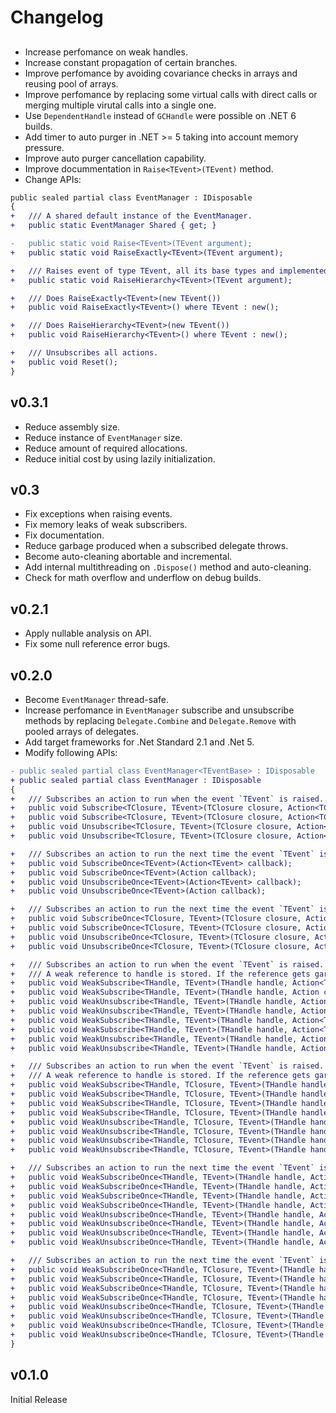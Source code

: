 # Changelog

##

- Increase perfomance on weak handles.
- Increase constant propagation of certain branches.
- Improve perfomance by avoiding covariance checks in arrays and reusing pool of arrays.
- Improve perfomance by replacing some virtual calls with direct calls or merging multiple virutal calls into a single one.
- Use `DependentHandle` instead of `GCHandle` were possible on .NET 6 builds.
- Add timer to auto purger in .NET >= 5 taking into account memory pressure.
- Improve auto purger cancellation capability.
- Improve docummentation in `Raise<TEvent>(TEvent)` method.
- Change APIs:
```diff
public sealed partial class EventManager : IDisposable
{
+   /// A shared default instance of the EventManager.
+   public static EventManager Shared { get; }

-   public static void Raise<TEvent>(TEvent argument);
+   public static void RaiseExactly<TEvent>(TEvent argument);

+   /// Raises event of type TEvent, all its base types and implemented interfaces.
+   public static void RaiseHierarchy<TEvent>(TEvent argument);

+   /// Does RaiseExactly<TEvent>(new TEvent())
+   public void RaiseExactly<TEvent>() where TEvent : new();

+   /// Does RaiseHierarchy<TEvent>(new TEvent())
+   public void RaiseHierarchy<TEvent>() where TEvent : new();

+   /// Unsubscribes all actions.
+   public void Reset();
}
```

## v0.3.1

- Reduce assembly size.
- Reduce instance of `EventManager` size.
- Reduce amount of required allocations.
- Reduce initial cost by using lazily initialization.

## v0.3

- Fix exceptions when raising events.
- Fix memory leaks of weak subscribers.
- Fix documentation.
- Reduce garbage produced when a subscribed delegate throws.
- Become auto-cleaning abortable and incremental.
- Add internal multithreading on `.Dispose()` method and auto-cleaning.
- Check for math overflow and underflow on debug builds.

## v0.2.1

- Apply nullable analysis on API.
- Fix some null reference error bugs.

## v0.2.0

- Become `EventManager` thread-safe.
- Increase perfomance in `EventManager` subscribe and unsubscribe methods by replacing `Delegate.Combine` and `Delegate.Remove` with pooled arrays of delegates.
- Add target frameworks for .Net Standard 2.1 and .Net 5.
- Modify following APIs:
```diff
- public sealed partial class EventManager<TEventBase> : IDisposable
+ public sealed partial class EventManager : IDisposable
{
+   /// Subscribes an action to run when the event `TEvent` is raised. The `closure` is passed as a parameter to `callback`.
+   public void Subscribe<TClosure, TEvent>(TClosure closure, Action<TClosure, TEvent> callback);
+   public void Subscribe<TClosure, TEvent>(TClosure closure, Action<TClosure> callback);
+   public void Unsubscribe<TClosure, TEvent>(TClosure closure, Action<TClosure, TEvent> callback);
+   public void Unsubscribe<TClosure, TEvent>(TClosure closure, Action<TClosure> callback);

+   /// Subscribes an action to run the next time the event `TEvent` is raised.
+   public void SubscribeOnce<TEvent>(Action<TEvent> callback);
+   public void SubscribeOnce<TEvent>(Action callback);
+   public void UnsubscribeOnce<TEvent>(Action<TEvent> callback);
+   public void UnsubscribeOnce<TEvent>(Action callback);

+   /// Subscribes an action to run the next time the event `TEvent` is raised. The `closure` is passed as a parameter to `callback`.
+   public void SubscribeOnce<TClosure, TEvent>(TClosure closure, Action<TClosure, TEvent> callback);
+   public void SubscribeOnce<TClosure, TEvent>(TClosure closure, Action<TClosure> callback);
+   public void UnsubscribeOnce<TClosure, TEvent>(TClosure closure, Action<TClosure, TEvent> callback);
+   public void UnsubscribeOnce<TClosure, TEvent>(TClosure closure, Action<TClosure> callback);

+   /// Subscribes an action to run when the event `TEvent` is raised.
+   /// A weak reference to handle is stored. If the reference gets garbage collected, the listener is automatically removed.
+   public void WeakSubscribe<THandle, TEvent>(THandle handle, Action<TEvent> callback, bool trackResurrection);
+   public void WeakSubscribe<THandle, TEvent>(THandle handle, Action callback, bool trackResurrection);
+   public void WeakUnsubscribe<THandle, TEvent>(THandle handle, Action<TEvent> callback, bool trackResurrection);
+   public void WeakUnsubscribe<THandle, TEvent>(THandle handle, Action callback, bool trackResurrection);
+   public void WeakSubscribe<THandle, TEvent>(THandle handle, Action<THandle, TEvent> callback, bool trackResurrection);
+   public void WeakSubscribe<THandle, TEvent>(THandle handle, Action<THandle> callback, bool trackResurrection);
+   public void WeakUnsubscribe<THandle, TEvent>(THandle handle, Action<THandle, TEvent> callback, bool trackResurrection);
+   public void WeakUnsubscribe<THandle, TEvent>(THandle handle, Action<THandle> callback, bool trackResurrection);

+   /// Subscribes an action to run when the event `TEvent` is raised. The `closure` is passed as a parameter to `callback`.
+   /// A weak reference to handle is stored. If the reference gets garbage collected, the listener is automatically removed.
+   public void WeakSubscribe<THandle, TClosure, TEvent>(THandle handle, TClosure closure, Action<TClosure, TEvent> callback, bool trackResurrection);
+   public void WeakSubscribe<THandle, TClosure, TEvent>(THandle handle, TClosure closure, Action<TClosure> callback, bool trackResurrection);
+   public void WeakSubscribe<THandle, TClosure, TEvent>(THandle handle, TClosure closure, Action<THandle, TClosure, TEvent> callback, bool trackResurrection);
+   public void WeakSubscribe<THandle, TClosure, TEvent>(THandle handle, TClosure closure, Action<THandle, TClosure> callback, bool trackResurrection);    
+   public void WeakUnsubscribe<THandle, TClosure, TEvent>(THandle handle, TClosure closure, Action<TClosure, TEvent> callback, bool trackResurrection);
+   public void WeakUnsubscribe<THandle, TClosure, TEvent>(THandle handle, TClosure closure, Action<TClosure> callback, bool trackResurrection);
+   public void WeakUnsubscribe<THandle, TClosure, TEvent>(THandle handle, TClosure closure, Action<THandle, TClosure, TEvent> callback, bool trackResurrection);
+   public void WeakUnsubscribe<THandle, TClosure, TEvent>(THandle handle, TClosure closure, Action<THandle, TClosure> callback, bool trackResurrection);

+   /// Subscribes an action to run the next time the event `TEvent` is raised.
+   public void WeakSubscribeOnce<THandle, TEvent>(THandle handle, Action<TEvent> callback, bool trackResurrection);
+   public void WeakSubscribeOnce<THandle, TEvent>(THandle handle, Action callback, bool trackResurrection);
+   public void WeakSubscribeOnce<THandle, TEvent>(THandle handle, Action<THandle, TEvent> callback, bool trackResurrection);
+   public void WeakSubscribeOnce<THandle, TEvent>(THandle handle, Action<THandle> callback, bool trackResurrection);
+   public void WeakUnsubscribeOnce<THandle, TEvent>(THandle handle, Action<TEvent> callback, bool trackResurrection);
+   public void WeakUnsubscribeOnce<THandle, TEvent>(THandle handle, Action callback, bool trackResurrection);
+   public void WeakUnsubscribeOnce<THandle, TEvent>(THandle handle, Action<THandle, TEvent> callback, bool trackResurrection);
+   public void WeakUnsubscribeOnce<THandle, TEvent>(THandle handle, Action<THandle> callback, bool trackResurrection);

+   /// Subscribes an action to run the next time the event `TEvent` is raised. The `closure` is passed as a parameter to `callback`.
+   public void WeakSubscribeOnce<THandle, TClosure, TEvent>(THandle handle, TClosure closure, Action<TClosure, TEvent> callback, bool trackResurrection);
+   public void WeakSubscribeOnce<THandle, TClosure, TEvent>(THandle handle, TClosure closure, Action<TClosure> callback, bool trackResurrection);
+   public void WeakSubscribeOnce<THandle, TClosure, TEvent>(THandle handle, TClosure closure, Action<THandle, TClosure, TEvent> callback, bool trackResurrection);
+   public void WeakSubscribeOnce<THandle, TClosure, TEvent>(THandle handle, TClosure closure, Action<THandle, TClosure> callback, bool trackResurrection);
+   public void WeakUnsubscribeOnce<THandle, TClosure, TEvent>(THandle handle, TClosure closure, Action<TClosure, TEvent> callback, bool trackResurrection);
+   public void WeakUnsubscribeOnce<THandle, TClosure, TEvent>(THandle handle, TClosure closure, Action<TClosure> callback, bool trackResurrection);
+   public void WeakUnsubscribeOnce<THandle, TClosure, TEvent>(THandle handle, TClosure closure, Action<THandle, TClosure, TEvent> callback, bool trackResurrection);
+   public void WeakUnsubscribeOnce<THandle, TClosure, TEvent>(THandle handle, TClosure closure, Action<THandle, TClosure> callback, bool trackResurrection);
}
```

## v0.1.0

Initial Release
